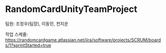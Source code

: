 # RandomCardUnityTeamProject

팀원: 조정우(팀장), 이동민, 천지운

작업 스케줄: https://randomcardgame.atlassian.net/jira/software/projects/SCRUM/boards/1?sprintStarted=true
